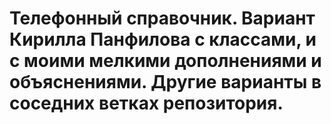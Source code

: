 # Телефонный справочник. Вариант Кирилла Панфилова с классами, и с моими мелкими дополнениями и объяснениями. Другие варианты в соседних ветках репозитория.